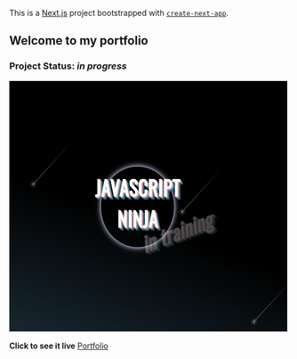 This is a [Next.js](https://nextjs.org/) project bootstrapped with [`create-next-app`](https://github.com/vercel/next.js/tree/canary/packages/create-next-app).

## Welcome to my portfolio
### Project Status: _in progress_ 

<img src='./src/assets/projects/portfolio.png' width='500' height='450' />


**Click to see it live** [Portfolio](https://portfolio2023-eta.vercel.app/)